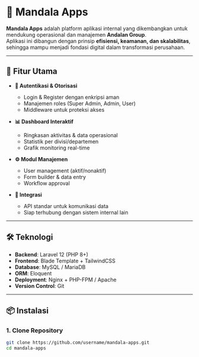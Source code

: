 # 📘 Mandala Apps

**Mandala Apps** adalah platform aplikasi internal yang dikembangkan untuk mendukung operasional dan manajemen **Andalan Group**.  
Aplikasi ini dibangun dengan prinsip **efisiensi, keamanan, dan skalabilitas**, sehingga mampu menjadi fondasi digital dalam transformasi perusahaan.  

---

## 🚀 Fitur Utama

- **🔐 Autentikasi & Otorisasi**
  - Login & Register dengan enkripsi aman
  - Manajemen roles (Super Admin, Admin, User)
  - Middleware untuk proteksi akses  

- **📊 Dashboard Interaktif**
  - Ringkasan aktivitas & data operasional
  - Statistik per divisi/departemen
  - Grafik monitoring real-time  

- **⚙️ Modul Manajemen**
  - User management (aktif/nonaktif)
  - Form builder & data entry
  - Workflow approval  

- **📂 Integrasi**
  - API standar untuk komunikasi data
  - Siap terhubung dengan sistem internal lain  

---

## 🛠️ Teknologi

- **Backend**: Laravel 12 (PHP 8+)  
- **Frontend**: Blade Template + TailwindCSS  
- **Database**: MySQL / MariaDB  
- **ORM**: Eloquent  
- **Deployment**: Nginx + PHP-FPM / Apache  
- **Version Control**: Git  

---

## 📦 Instalasi

### 1. Clone Repository
```bash
git clone https://github.com/username/mandala-apps.git
cd mandala-apps
